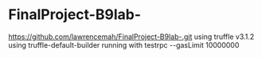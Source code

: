 # FinalProject-B9lab-
https://github.com/lawrencemah/FinalProject-B9lab-.git
using truffle v3.1.2
using truffle-default-builder
running with testrpc --gasLimit 10000000

